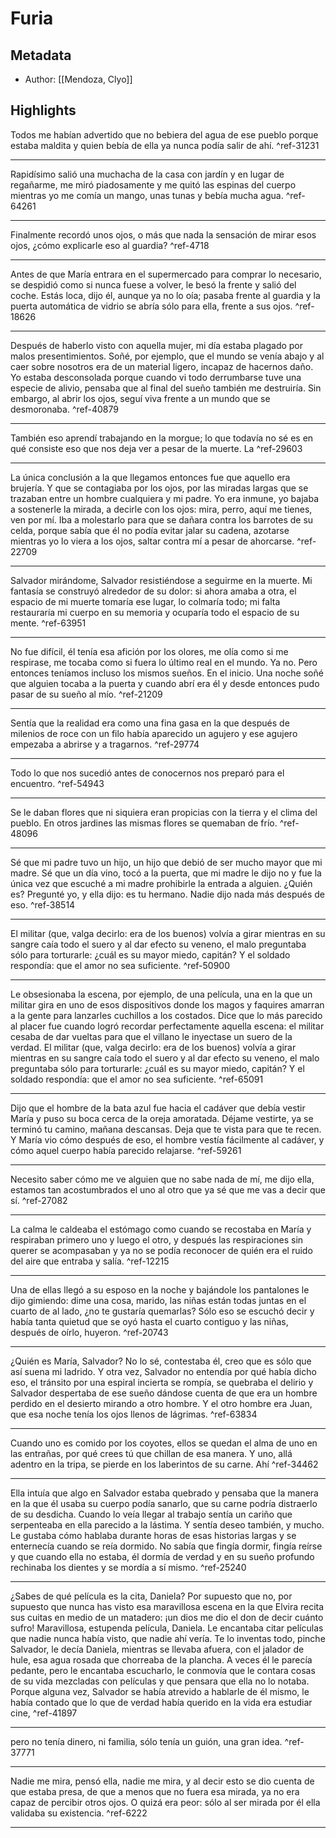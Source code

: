 
# Furia
## Metadata
* Author: [[Mendoza, Clyo]]

## Highlights
Todos me habían advertido que no bebiera del agua de ese pueblo porque estaba maldita y quien bebía de ella ya nunca podía salir de ahí.  ^ref-31231

---
Rapidísimo salió una muchacha de la casa con jardín y en lugar de regañarme, me miró piadosamente y me quitó las espinas del cuerpo mientras yo me comía un mango, unas tunas y bebía mucha agua.  ^ref-64261

---
Finalmente recordó unos ojos, o más que nada la sensación de mirar esos ojos, ¿cómo explicarle eso al guardia?  ^ref-4718

---
Antes de que María entrara en el supermercado para comprar lo necesario, se despidió como si nunca fuese a volver, le besó la frente y salió del coche. Estás loca, dijo él, aunque ya no lo oía; pasaba frente al guardia y la puerta automática de vidrio se abría sólo para ella, frente a sus ojos.  ^ref-18626

---
Después de haberlo visto con aquella mujer, mi día estaba plagado por malos presentimientos. Soñé, por ejemplo, que el mundo se venía abajo y al caer sobre nosotros era de un material ligero, incapaz de hacernos daño. Yo estaba desconsolada porque cuando vi todo derrumbarse tuve una especie de alivio, pensaba que al final del sueño también me destruiría. Sin embargo, al abrir los ojos, seguí viva frente a un mundo que se desmoronaba.  ^ref-40879

---
También eso aprendí trabajando en la morgue; lo que todavía no sé es en qué consiste eso que nos deja ver a pesar de la muerte. La  ^ref-29603

---
La única conclusión a la que llegamos entonces fue que aquello era brujería. Y que se contagiaba por los ojos, por las miradas largas que se trazaban entre un hombre cualquiera y mi padre. Yo era inmune, yo bajaba a sostenerle la mirada, a decirle con los ojos: mira, perro, aquí me tienes, ven por mí. Iba a molestarlo para que se dañara contra los barrotes de su celda, porque sabía que él no podía evitar jalar su cadena, azotarse mientras yo lo viera a los ojos, saltar contra mí a pesar de ahorcarse.  ^ref-22709

---
Salvador mirándome, Salvador resistiéndose a seguirme en la muerte. Mi fantasía se construyó alrededor de su dolor: si ahora amaba a otra, el espacio de mi muerte tomaría ese lugar, lo colmaría todo; mi falta restauraría mi cuerpo en su memoria y ocuparía todo el espacio de su mente.  ^ref-63951

---
No fue difícil, él tenía esa afición por los olores, me olía como si me respirase, me tocaba como si fuera lo último real en el mundo. Ya no. Pero entonces teníamos incluso los mismos sueños. En el inicio. Una noche soñé que alguien tocaba a la puerta y cuando abrí era él y desde entonces pudo pasar de su sueño al mío.  ^ref-21209

---
Sentía que la realidad era como una fina gasa en la que después de milenios de roce con un filo había aparecido un agujero y ese agujero empezaba a abrirse y a tragarnos.  ^ref-29774

---
Todo lo que nos sucedió antes de conocernos nos preparó para el encuentro.  ^ref-54943

---
Se le daban flores que ni siquiera eran propicias con la tierra y el clima del pueblo. En otros jardines las mismas flores se quemaban de frío.  ^ref-48096

---
Sé que mi padre tuvo un hijo, un hijo que debió de ser mucho mayor que mi madre. Sé que un día vino, tocó a la puerta, que mi madre le dijo no y fue la única vez que escuché a mi madre prohibirle la entrada a alguien. ¿Quién es? Pregunté yo, y ella dijo: es tu hermano. Nadie dijo nada más después de eso.  ^ref-38514

---
El militar (que, valga decirlo: era de los buenos) volvía a girar mientras en su sangre caía todo el suero y al dar efecto su veneno, el malo preguntaba sólo para torturarle: ¿cuál es su mayor miedo, capitán? Y el soldado respondía: que el amor no sea suficiente.  ^ref-50900

---
Le obsesionaba la escena, por ejemplo, de una película, una en la que un militar gira en uno de esos dispositivos donde los magos y faquires amarran a la gente para lanzarles cuchillos a los costados. Dice que lo más parecido al placer fue cuando logró recordar perfectamente aquella escena: el militar cesaba de dar vueltas para que el villano le inyectase un suero de la verdad. El militar (que, valga decirlo: era de los buenos) volvía a girar mientras en su sangre caía todo el suero y al dar efecto su veneno, el malo preguntaba sólo para torturarle: ¿cuál es su mayor miedo, capitán? Y el soldado respondía: que el amor no sea suficiente.  ^ref-65091

---
Dijo que el hombre de la bata azul fue hacia el cadáver que debía vestir María y puso su boca cerca de la oreja amoratada. Déjame vestirte, ya se terminó tu camino, mañana descansas. Deja que te vista para que te recen. Y María vio cómo después de eso, el hombre vestía fácilmente al cadáver, y cómo aquel cuerpo había parecido relajarse.  ^ref-59261

---
Necesito saber cómo me ve alguien que no sabe nada de mí, me dijo ella, estamos tan acostumbrados el uno al otro que ya sé que me vas a decir que sí.  ^ref-27082

---
La calma le caldeaba el estómago como cuando se recostaba en María y respiraban primero uno y luego el otro, y después las respiraciones sin querer se acompasaban y ya no se podía reconocer de quién era el ruido del aire que entraba y salía.  ^ref-12215

---
Una de ellas llegó a su esposo en la noche y bajándole los pantalones le dijo gimiendo: dime una cosa, marido, las niñas están todas juntas en el cuarto de al lado, ¿no te gustaría quemarlas? Sólo eso se escuchó decir y había tanta quietud que se oyó hasta el cuarto contiguo y las niñas, después de oírlo, huyeron.  ^ref-20743

---
¿Quién es María, Salvador? No lo sé, contestaba él, creo que es sólo que así suena mi ladrido. Y otra vez, Salvador no entendía por qué había dicho eso, el tránsito por una espiral incierta se rompía, se quebraba el delirio y Salvador despertaba de ese sueño dándose cuenta de que era un hombre perdido en el desierto mirando a otro hombre. Y el otro hombre era Juan, que esa noche tenía los ojos llenos de lágrimas.  ^ref-63834

---
Cuando uno es comido por los coyotes, ellos se quedan el alma de uno en las entrañas, por qué crees tú que chillan de esa manera. Y uno, allá adentro en la tripa, se pierde en los laberintos de su carne. Ahí  ^ref-34462

---
Ella intuía que algo en Salvador estaba quebrado y pensaba que la manera en la que él usaba su cuerpo podía sanarlo, que su carne podría distraerlo de su desdicha. Cuando lo veía llegar al trabajo sentía un cariño que serpenteaba en ella parecido a la lástima. Y sentía deseo también, y mucho. Le gustaba cómo hablaba durante horas de esas historias largas y se enternecía cuando se reía dormido. No sabía que fingía dormir, fingía reírse y que cuando ella no estaba, él dormía de verdad y en su sueño profundo rechinaba los dientes y se mordía a sí mismo.  ^ref-25240

---
¿Sabes de qué película es la cita, Daniela? Por supuesto que no, por supuesto que nunca has visto esa maravillosa escena en la que Elvira recita sus cuitas en medio de un matadero: ¡un dios me dio el don de decir cuánto sufro! Maravillosa, estupenda película, Daniela. Le encantaba citar películas que nadie nunca había visto, que nadie ahí vería. Te lo inventas todo, pinche Salvador, le decía Daniela, mientras se llevaba afuera, con el jalador de hule, esa agua rosada que chorreaba de la plancha. A veces él le parecía pedante, pero le encantaba escucharlo, le conmovía que le contara cosas de su vida mezcladas con películas y que pensara que ella no lo notaba. Porque alguna vez, Salvador se había atrevido a hablarle de él mismo, le había contado que lo que de verdad había querido en la vida era estudiar cine,  ^ref-41897

---
pero no tenía dinero, ni familia, sólo tenía un guión, una gran idea.  ^ref-37771

---
Nadie me mira, pensó ella, nadie me mira, y al decir esto se dio cuenta de que estaba presa, de que a menos que no fuera esa mirada, ya no era capaz de percibir otros ojos. O quizá era peor: sólo al ser mirada por él ella validaba su existencia.  ^ref-6222

---

